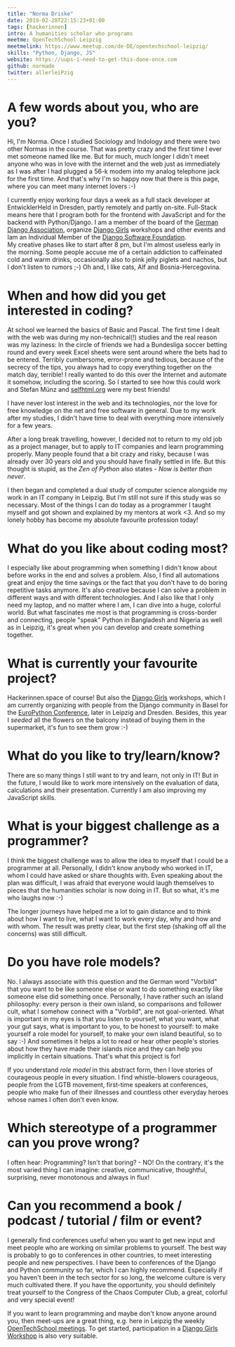 ```yaml
---
title: "Norma Driske"
date: 2019-02-28T22:15:23+01:00
tags: [hackerinnen]
intro: A humanities scholar who programs
meetme: OpenTechSchool Leipzig
meetmelink: https://www.meetup.com/de-DE/opentechschool-leipzig/
skills: "Python, Django, JS"
website: https://uups-i-need-to-get-this-done-once.com
github: normade
twitter: allerleiPzig
---
```


# A few words about you, who are you?

Hi, I'm Norma. Once I studied Sociology and Indology and there were two other Normas in the course. That was pretty crazy and the first time I ever met someone named like me. But for much, much longer I didn't meet anyone who was in love with the internet and the web just as immediately as I was after I had plugged a 56-k modem into my analog telephone jack for the first time. And that's why I'm so happy now that there is this page, where you can meet many internet lovers :-)
<br>

I currently enjoy working four days a week as a full stack developer at EntwicklerHeld in Dresden, partly remotely and partly on-site. Full-Stack means here that I program both for the frontend with JavaScript and for the backend with Python/Django. I am a member of the board of the <a href="https://www.django-verein.de/" target="_blank" rel="noopener noreferrer">German Django Association</a>, organize <a href="https://www.djangogirls.org/" target="_blank" rel="noopener noreferrer">Django Girls</a> workshops and other events and Iam an Individual Member of the <a href="https://www.djangoproject.com/foundation/" target="_blank" rel="noopener noreferrer">Django Software Foundation</a>.<br>
My creative phases like to start after 8 pm, but I'm almost useless early in the morning. Some people accuse me of a certain addiction to caffeinated cold and warm drinks, occasionally also to pink jelly piglets and nachos, but I don't listen to rumors ;-) Oh and, I like cats, Alf and Bosnia-Hercegovina.

# When and how did you get interested in coding?

At school we learned the basics of Basic and Pascal. The first time I dealt with the web was during my non-technical(!) studies and the real reason was my laziness: In the circle of friends we had a Bundesliga soccer betting round and every week Excel sheets were sent around where the bets had to be entered. Terribly cumbersome, error-prone and tedious, because of the secrecy of the tips, you always had to copy everything together on the match day, terrible! I really wanted to do this over the Internet and automate it somehow, including the scoring. So I started to see how this could work and Stefan Münz and <a href="https://selfhtml.org/" target="_blank" rel="noopener noreferrer">selfhtml.org</a> were my best friends!
<br>

I have never lost interest in the web and its technologies, nor the love for free knowledge on the net and free software in general. Due to my work after my studies, I didn't have time to deal with everything more intensively for a few years.<br>

After a long break travelling, however, I decided not to return to my old job as a project manager, but to apply to IT companies and learn programming properly. Many people found that a bit crazy and risky, because I was already over 30 years old and you should have finally settled in life. But this thought is stupid, as the *Zen of Python* also states - <i>Now is better than never</i>.<br>

I then began and completed a dual study of computer science alongside my work in an IT company in Leipzig. But I'm still not sure if this study was so necessary. Most of the things I can do today as a programmer I taught myself and got shown and explained by my mentors at work <3. And so my lonely hobby has become my absolute favourite profession today!


# What do you like about coding most?

I especially like about programming when something I didn't know about before works in the end and solves a problem. Also, I find all automations great and enjoy the time savings or the fact that you don't have to do boring repetitive tasks anymore. It's also creative because I can solve a problem in different ways and with different technologies. And I also like that I only need my laptop, and no matter where I am, I can dive into a huge, colorful world. But what fascinates me most is that programming is cross-border and connecting, people "speak" Python in Bangladesh and Nigeria as well as in Leipzig, it's great when you can develop and create something together.

# What is currently your favourite project?

Hackerinnen.space of course! But also the <a href="https://djangogirls.org/" target="_blank" rel="noopener noreferrer">Django Girls</a> workshops, which I am currently organizing with people from the Django community in Basel for the <a href="https://www.europython-society.org/" target="_blank" rel="noopener noreferrer">EuroPython Conference</a>, later in Leipzig and Dresden. Besides, this year I *seeded* all the flowers on the balcony instead of buying them in the supermarket, it's fun to see them grow :-)

# What do you like to try/learn/know?

There are so many things I still want to try and learn, not only in IT! But in the future, I would like to work more intensively on the evaluation of data, calculations and their presentation. Currently I am also improving my JavaScript skills.

# What is your biggest challenge as a programmer?

I think the biggest challenge was to allow the idea to myself that I could be a programmer at all.
Personally, I didn't know anybody who worked in IT, whom I could have asked or share thoughts with. Even speaking about the plan was difficult, I was afraid that everyone would laugh themselves to pieces that the humanities scholar is now doing in IT. But so what, it's me who laughs now :-)<br>

The longer journeys have helped me a lot to gain distance and to think about how I want to live, what I want to work every day, why and how and with whom. The result was pretty clear, but the first step (shaking off all the concerns) was still difficult.

# Do you have role models?

No. I always associate with this question and the German word "Vorbild" that you want to be like someone else or want to do something exactly like someone else did something once. Personally, I have rather such an island philosophy: every person is their own island, so comparisons and follower cult, what I somehow connect with a "Vorbild", are not goal-oriented. What is important in my eyes is that you listen to yourself, what you want, what your gut says, what is important to you, to be honest to yourself: to make yourself a role model for yourself, to make your own island beautiful, so to say :-) And sometimes it helps a lot to read or hear other people's stories about how they have made their islands nice and they can help you implicitly in certain situations. That's what this project is for!
<br>

If you understand *role model* in this abstract form, then I love stories of courageous people in every situation. I find whistle-blowers courageous, people from the LGTB movement, first-time speakers at conferences, people who make fun of their illnesses and countless other everyday heroes whose names I often don't even know.

# Which stereotype of a programmer can you prove wrong?

I often hear: Programming? Isn't that boring? - NO! On the contrary, it's the most varied thing I can imagine: creative, communicative, thoughtful, surprising, never monotonous and always in flux!

# Can you recommend a book / podcast / tutorial / film or event?

I generally find conferences useful when you want to get new input and meet people who are working on similar problems to yourself. The best way is probably to go to conferences in other countries, to meet interesting people and new perspectives. I have been to conferences of the Django and Python community so far, which I can highly recommend. Especially if you haven't been in the tech sector for so long, the welcome culture is very much cultivated there. If you have the opportunity, you should definitely treat yourself to the Congress of the Chaos Computer Club, a great, colorful and very special event!<br>

If you want to learn programming and maybe don't know anyone around you, then meet-ups are a great thing, e.g. here in Leipzig the weekly <a href="https://www.opentechschool.org/leipzig" target="_blank" rel="noopener noreferrer">OpenTechSchool meetings</a>. To get started, participation in a <a href="https://djangogirls.org/events" target="_blank" rel="noopener noreferrer">Django Girls Workshop</a> is also very suitable.
